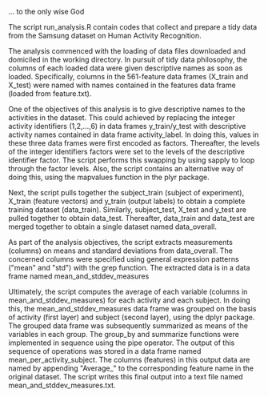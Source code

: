 ... to the only wise God

The script run_analysis.R contain codes that collect and prepare a tidy
data from the Samsung dataset on Human Activity Recognition.

The analysis commenced with the loading of data files downloaded and
domiciled in the working directory. In pursuit of tidy data philosophy,
the columns of each loaded data were given descriptive names as soon as
loaded. Specifically, columns in the 561-feature data frames (X_train
and X_test) were named with names contained in the features data frame
(loaded from feature.txt).

One of the objectives of this analysis is to give descriptive names to
the activities in the dataset. This could achieved by replacing the
integer activity identifiers (1,2,...,6) in data frames y_train/y_test
with descriptive activity names contained in data frame activity\_label.
In doing this, values in these three data frames were first encoded as
factors. Thereafter, the levels of the integer identifiers factors were
set to the levels of the descriptive identifier factor. The script
performs this swapping by using sapply to loop through the factor
levels. Also, the script contains an alternative way of doing this,
using the mapvalues function in the plyr package.

Next, the script pulls together the subject_train (subject of
experiment), X_train (feature vectors) and y_train (output labels) to
obtain a complete training dataset (data_train). Similarly,
subject_test, X_test and y_test are pulled together to obtain
data_test. Thereafter, data_train and data_test are merged together
to obtain a single dataset named data_overall.

As part of the analysis objectives, the script extracts measurements
(columns) on means and standard deviations from data_overall. The
concerned columns were specified using general expression patterns ("mean" and "std") with
the grep function. The extracted data is in a data frame named
mean_and_stddev_measures

Ultimately, the script computes the average of each variable (columns in
mean_and_stddev_measures) for each activity and each subject. In
doing this, the mean_and_stddev_measures data frame was grouped on
the basis of activity (first layer) and subject (second layer), using
the dplyr package. The grouped data frame was subsequently summarized as
means of the variables in each group. The group_by and summarize
functions were implemented in sequence using the pipe operator. The
output of this sequence of operations was stored in a data frame named
mean_per_activity_subject. The columns (features) in this output data are named 
by appending "Average_" to the corresponding feature name in the original dataset.
 The script writes this final output into a
text file named mean_and_stddev_measures.txt.
